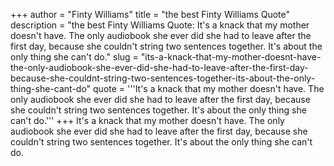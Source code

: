 +++
author = "Finty Williams"
title = "the best Finty Williams Quote"
description = "the best Finty Williams Quote: It's a knack that my mother doesn't have. The only audiobook she ever did she had to leave after the first day, because she couldn't string two sentences together. It's about the only thing she can't do."
slug = "its-a-knack-that-my-mother-doesnt-have-the-only-audiobook-she-ever-did-she-had-to-leave-after-the-first-day-because-she-couldnt-string-two-sentences-together-its-about-the-only-thing-she-cant-do"
quote = '''It's a knack that my mother doesn't have. The only audiobook she ever did she had to leave after the first day, because she couldn't string two sentences together. It's about the only thing she can't do.'''
+++
It's a knack that my mother doesn't have. The only audiobook she ever did she had to leave after the first day, because she couldn't string two sentences together. It's about the only thing she can't do.
